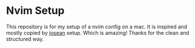 # Nvim Setup

This repository is for my setup of a nvim config on a mac. It is inspired and mostly copied by [josean](https://www.josean.com/posts/how-to-setup-neovim-2024) setup. Which is amazing! Thanks for the clean and structured way.
